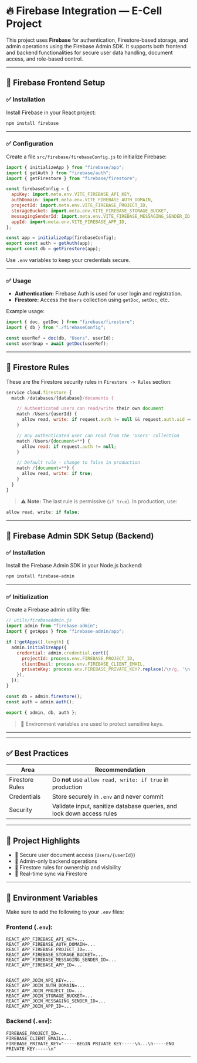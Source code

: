 
# 🔥 Firebase Integration — E-Cell Project

This project uses **Firebase** for authentication, Firestore-based storage, and admin operations using the Firebase Admin SDK. It supports both frontend and backend functionalities for secure user data handling, document access, and role-based control.

---

## 📁 Firebase Frontend Setup

### ✅ Installation

Install Firebase in your React project:

```bash
npm install firebase
```

---

### ✅ Configuration

Create a file `src/firebase/firebaseConfig.js` to initialize Firebase:

```js
import { initializeApp } from "firebase/app";
import { getAuth } from "firebase/auth";
import { getFirestore } from "firebase/firestore";

const firebaseConfig = {
  apiKey: import.meta.env.VITE_FIREBASE_API_KEY,
  authDomain: import.meta.env.VITE_FIREBASE_AUTH_DOMAIN,
  projectId: import.meta.env.VITE_FIREBASE_PROJECT_ID,
  storageBucket: import.meta.env.VITE_FIREBASE_STORAGE_BUCKET,
  messagingSenderId: import.meta.env.VITE_FIREBASE_MESSAGING_SENDER_ID,
  appId: import.meta.env.VITE_FIREBASE_APP_ID,
};

const app = initializeApp(firebaseConfig);
export const auth = getAuth(app);
export const db = getFirestore(app);
```

Use `.env` variables to keep your credentials secure.

---

### ✅ Usage

- **Authentication:** Firebase Auth is used for user login and registration.
- **Firestore:** Access the `Users` collection using `getDoc`, `setDoc`, etc.

Example usage:

```js
import { doc, getDoc } from "firebase/firestore";
import { db } from "./firebaseConfig";

const userRef = doc(db, "Users", userId);
const userSnap = await getDoc(userRef);
```

---

## 🔐 Firestore Rules

These are the Firestore security rules in `Firestore -> Rules` section:

```js
service cloud.firestore {
  match /databases/{database}/documents {

    // Authenticated users can read/write their own document
    match /Users/{userId} {
      allow read, write: if request.auth != null && request.auth.uid == userId;
    }

    // Any authenticated user can read from the 'Users' collection
    match /Users/{document=**} {
      allow read: if request.auth != null;
    }

    // Default rule - change to false in production
    match /{document=**} {
      allow read, write: if true;
    }
  }
}
```

> ⚠️ **Note:** The last rule is permissive (`if true`). In production, use:
```js
allow read, write: if false;
```

---

## 🧠 Firebase Admin SDK Setup (Backend)

### ✅ Installation

Install the Firebase Admin SDK in your Node.js backend:

```bash
npm install firebase-admin
```

---

### ✅ Initialization

Create a Firebase admin utility file:

```js
// utils/firebaseAdmin.js
import admin from "firebase-admin";
import { getApps } from "firebase-admin/app";

if (!getApps().length) {
  admin.initializeApp({
    credential: admin.credential.cert({
      projectId: process.env.FIREBASE_PROJECT_ID,
      clientEmail: process.env.FIREBASE_CLIENT_EMAIL,
      privateKey: process.env.FIREBASE_PRIVATE_KEY?.replace(/\n/g, '\n'),
    }),
  });
}

const db = admin.firestore();
const auth = admin.auth();

export { admin, db, auth };
```

> 🔐 Environment variables are used to protect sensitive keys.

---



---

## ✅ Best Practices

| Area             | Recommendation |
|------------------|----------------|
| Firestore Rules  | Do **not** use `allow read, write: if true` in production |
| Credentials      | Store securely in `.env` and never commit |
| Security         | Validate input, sanitize database queries, and lock down access rules |

---

## 📌 Project Highlights

- 🔐 Secure user document access (`Users/{userId}`)
- 🧠 Admin-only backend operations
- 📄 Firestore rules for ownership and visibility
- 🔄 Real-time sync via Firestore

---

## 📂 Environment Variables

Make sure to add the following to your `.env` files:

### Frontend (`.env`):

```
REACT_APP_FIREBASE_API_KEY=...
REACT_APP_FIREBASE_AUTH_DOMAIN=...
REACT_APP_FIREBASE_PROJECT_ID=...
REACT_APP_FIREBASE_STORAGE_BUCKET=...
REACT_APP_FIREBASE_MESSAGING_SENDER_ID=...
REACT_APP_FIREBASE_APP_ID=...


REACT_APP_JOIN_API_KEY=...
REACT_APP_JOIN_AUTH_DOMAIN=...
REACT_APP_JOIN_PROJECT_ID=...
REACT_APP_JOIN_STORAGE_BUCKET=...
REACT_APP_JOIN_MESSAGING_SENDER_ID=...
REACT_APP_JOIN_APP_ID=...
```

### Backend (`.env`):

```
FIREBASE_PROJECT_ID=...
FIREBASE_CLIENT_EMAIL=...
FIREBASE_PRIVATE_KEY="-----BEGIN PRIVATE KEY-----\n...\n-----END PRIVATE KEY-----\n"
```

---




